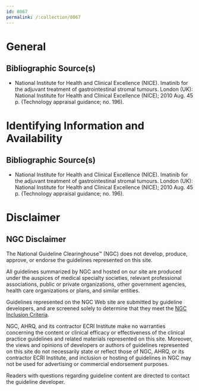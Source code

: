 ```yaml
---
id: 8067
permalink: /:collection/8067
---
```


# General

## Bibliographic Source(s)

- National Institute for Health and Clinical Excellence (NICE). Imatinib for the adjuvant treatment of gastrointestinal stromal tumours. London (UK): National Institute for Health and Clinical Excellence (NICE); 2010 Aug. 45 p. (Technology appraisal guidance; no. 196).

# Identifying Information and Availability

## Bibliographic Source(s)

- National Institute for Health and Clinical Excellence (NICE). Imatinib for the adjuvant treatment of gastrointestinal stromal tumours. London (UK): National Institute for Health and Clinical Excellence (NICE); 2010 Aug. 45 p. (Technology appraisal guidance; no. 196).

# Disclaimer

## NGC Disclaimer

The National Guideline Clearinghouse™ (NGC) does not develop, produce, approve, or endorse the guidelines represented on this site.

All guidelines summarized by NGC and hosted on our site are produced under the auspices of medical specialty societies, relevant professional associations, public or private organizations, other government agencies, health care organizations or plans, and similar entities.

Guidelines represented on the NGC Web site are submitted by guideline developers, and are screened solely to determine that they meet the [NGC Inclusion Criteria](/help-and-about/summaries/inclusion-criteria).

NGC, AHRQ, and its contractor ECRI Institute make no warranties concerning the content or clinical efficacy or effectiveness of the clinical practice guidelines and related materials represented on this site. Moreover, the views and opinions of developers or authors of guidelines represented on this site do not necessarily state or reflect those of NGC, AHRQ, or its contractor ECRI Institute, and inclusion or hosting of guidelines in NGC may not be used for advertising or commercial endorsement purposes.

Readers with questions regarding guideline content are directed to contact the guideline developer.

